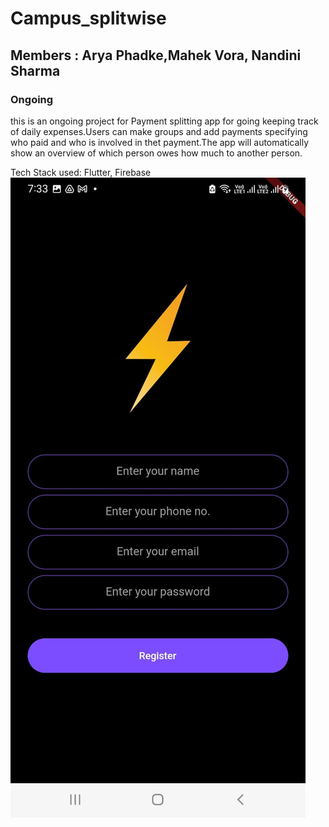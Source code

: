 # Campus_splitwise
## Members : Arya Phadke,Mahek Vora, Nandini Sharma
### Ongoing 

this is an ongoing project for Payment splitting app for going keeping track of daily expenses.Users can make groups and add payments specifying who paid and who is involved in thet payment.The app will automatically show an overview of which person owes how much to another person.

Tech Stack used: Flutter, Firebase
![Employee data](/screenshots/image1.jpeg?raw=true "app screenshots")
